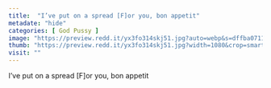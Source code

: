 ```yaml
---
title:  "I’ve put on a spread [F]or you, bon appetit"
metadate: "hide"
categories: [ God Pussy ]
image: "https://preview.redd.it/yx3fo314skj51.jpg?auto=webp&s=dffba071181c6fc7defcd667789c24828968fd28"
thumb: "https://preview.redd.it/yx3fo314skj51.jpg?width=1080&crop=smart&auto=webp&s=cef7999ab240a9fa47b6a841f3029b933baf416e"
visit: ""
---
```

I’ve put on a spread [F]or you, bon appetit
